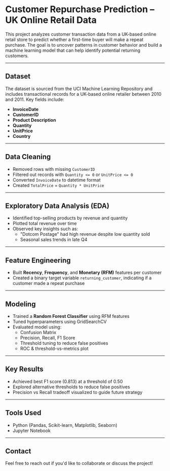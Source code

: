 # Customer Repurchase Prediction – UK Online Retail Data

This project analyzes customer transaction data from a UK-based online retail store to predict whether a first-time buyer will make a repeat purchase. The goal is to uncover patterns in customer behavior and build a machine learning model that can help identify potential returning customers.

---

##  Dataset

The dataset is sourced from the UCI Machine Learning Repository and includes transactional records for a UK-based online retailer between 2010 and 2011. Key fields include:

- **InvoiceDate**
- **CustomerID**
- **Product Description**
- **Quantity**
- **UnitPrice**
- **Country**

---

## Data Cleaning

- Removed rows with missing `CustomerID`
- Filtered out records with `Quantity <= 0` or `UnitPrice <= 0`
- Converted `InvoiceDate` to datetime format
- Created `TotalPrice` = `Quantity * UnitPrice`

---

## Exploratory Data Analysis (EDA)

- Identified top-selling products by revenue and quantity
- Plotted total revenue over time
- Observed key insights such as:
  - "Dotcom Postage" had high revenue despite low quantity sold
  - Seasonal sales trends in late Q4

---

##  Feature Engineering

- Built **Recency**, **Frequency**, and **Monetary (RFM)** features per customer
- Created a binary target variable `returning_customer`, indicating if a customer made a repeat purchase

---

## Modeling

- Trained a **Random Forest Classifier** using RFM features
- Tuned hyperparameters using GridSearchCV
- Evaluated model using:
  - Confusion Matrix
  - Precision, Recall, F1 Score
  - Threshold tuning to reduce false positives
  - ROC & threshold-vs-metrics plot

---

##  Key Results

- Achieved best F1 score (0.813) at a threshold of 0.50
- Explored alternative thresholds to reduce false positives
- Precision vs Recall tradeoff visualized to guide future strategy

---

##  Tools Used

- Python (Pandas, Scikit-learn, Matplotlib, Seaborn)
- Jupyter Notebook

---

## Contact

Feel free to reach out if you'd like to collaborate or discuss the project!

